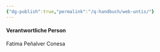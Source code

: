 ```yaml
---
{"dg-publish":true,"permalink":"/q-handbuch/web-untis/"}
---
```


#### Verantwortliche Person
Fatima Peñalver Conesa